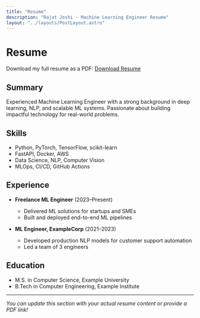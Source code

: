 ```yaml
---
title: "Resume"
description: "Rajat Joshi - Machine Learning Engineer Resume"
layout: "../layouts/PostLayout.astro"
---
```


# Resume

Download my full resume as a PDF: [Download Resume](https://github.com/roxoshi/resume/raw/main/Rajat_Joshi_Resume.pdf)

## Summary
Experienced Machine Learning Engineer with a strong background in deep learning, NLP, and scalable ML systems. Passionate about building impactful technology for real-world problems.

## Skills
- Python, PyTorch, TensorFlow, scikit-learn
- FastAPI, Docker, AWS
- Data Science, NLP, Computer Vision
- MLOps, CI/CD, GitHub Actions

## Experience
- **Freelance ML Engineer** (2023–Present)
  - Delivered ML solutions for startups and SMEs
  - Built and deployed end-to-end ML pipelines

- **ML Engineer, ExampleCorp** (2021–2023)
  - Developed production NLP models for customer support automation
  - Led a team of 3 engineers

## Education
- M.S. in Computer Science, Example University
- B.Tech in Computer Engineering, Example Institute

---

*You can update this section with your actual resume content or provide a PDF link!*
